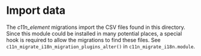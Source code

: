 # Import data

The _c11n_element_ migrations import the CSV files found in this directory. Since this module could be installed in many potential places, a special hook is required to allow the migrations to find these files. See `c11n_migrate_i18n_migration_plugins_alter()` in `c11n_migrate_i18n.module`.
